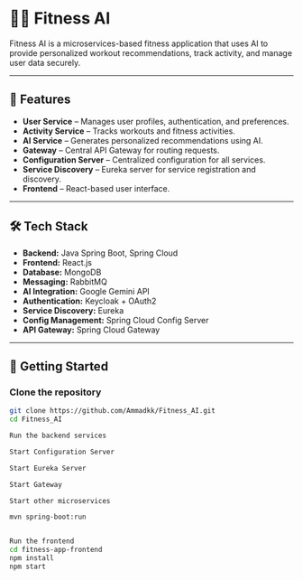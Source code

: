 # 🏋️‍♂️ Fitness AI

Fitness AI is a microservices-based fitness application that uses AI to provide personalized workout recommendations, track activity, and manage user data securely.

---

## 📌 Features
- **User Service** – Manages user profiles, authentication, and preferences.
- **Activity Service** – Tracks workouts and fitness activities.
- **AI Service** – Generates personalized recommendations using AI.
- **Gateway** – Central API Gateway for routing requests.
- **Configuration Server** – Centralized configuration for all services.
- **Service Discovery** – Eureka server for service registration and discovery.
- **Frontend** – React-based user interface.

---

## 🛠 Tech Stack
- **Backend:** Java Spring Boot, Spring Cloud
- **Frontend:** React.js
- **Database:** MongoDB
- **Messaging:** RabbitMQ
- **AI Integration:** Google Gemini API
- **Authentication:** Keycloak + OAuth2
- **Service Discovery:** Eureka
- **Config Management:** Spring Cloud Config Server
- **API Gateway:** Spring Cloud Gateway

---

## 🚀 Getting Started

###  Clone the repository
```bash
git clone https://github.com/Ammadkk/Fitness_AI.git
cd Fitness_AI

Run the backend services

Start Configuration Server

Start Eureka Server

Start Gateway

Start other microservices

mvn spring-boot:run


Run the frontend
cd fitness-app-frontend
npm install
npm start
